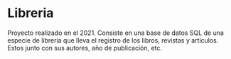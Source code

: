 # Libreria
Proyecto realizado en el 2021. Consiste en una base de datos SQL de una especie de librería que lleva el registro de los libros, revistas y artículos. Estos junto con sus autores, año de publicación, etc.
